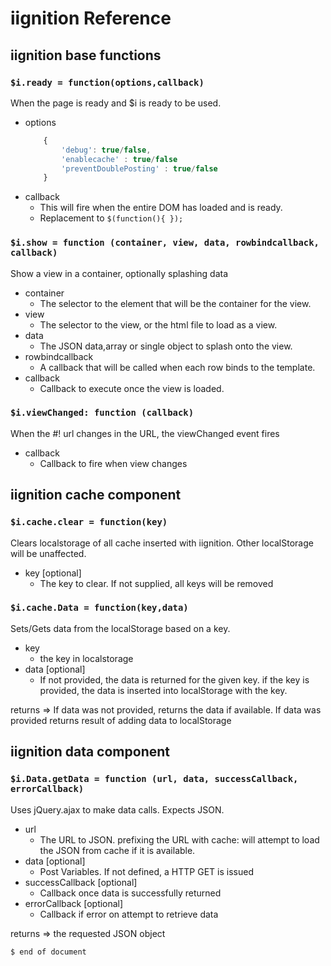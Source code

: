 # iignition Reference

## iignition base functions
### ```$i.ready = function(options,callback)```
When the page is ready and $i is ready to be used.
- options   
    ```javascript
        {
            'debug': true/false,            
            'enablecache' : true/false 
            'preventDoublePosting' : true/false
        }
    ``` 
- callback
    - This will fire when the entire DOM has loaded and is ready.
    - Replacement to ```$(function(){ });```

### ```$i.show = function (container, view, data, rowbindcallback, callback)```
Show a view in a container, optionally splashing data
- container
    - The selector to the element that will be the container for the view.     
- view
    - The selector to the view, or the html file to load as a view.
- data
    - The JSON data,array or single object to splash onto the view.
- rowbindcallback
    - A callback that will be called when each row binds to the template.
- callback
    - Callback to execute once the view is loaded.

### ```$i.viewChanged: function (callback)```
When the #! url changes in the URL, the viewChanged event fires
- callback
    - Callback to fire when view changes

## iignition cache component

### ```$i.cache.clear = function(key)```
Clears localstorage of all cache inserted with iignition. Other localStorage will be unaffected.
- key [optional]
    - The key to clear. If not supplied, all keys will be removed 

### ```$i.cache.Data = function(key,data)```
Sets/Gets data from the localStorage based on a key.
- key
    - the key in localstorage    
- data [optional]
    - If not provided, the data is returned for the given key. if the key is provided, the data is inserted into localStorage with the key. 

returns => If data was not provided, returns the data if available. If data was provided returns result of adding data to localStorage

## iignition data component

### ```$i.Data.getData = function (url, data, successCallback, errorCallback) ```
Uses jQuery.ajax to make data calls. Expects JSON.
- url
    - The URL to JSON. prefixing the URL with cache: will attempt to load the JSON from cache if it is available.
- data [optional]
    - Post Variables. If not defined, a HTTP GET is issued 
- successCallback [optional]
    - Callback once data is successfully returned 
- errorCallback [optional]
    - Callback if error on attempt to retrieve data 

returns => the requested JSON object

```$ end of document```
